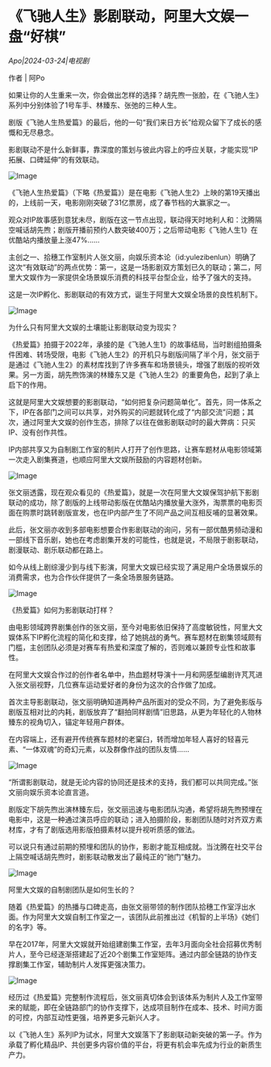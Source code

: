 # 《飞驰人生》影剧联动，阿里大文娱一盘“好棋”

*Apo|2024-03-24|电视剧*

作者 | 阿Po

如果让你的人生重来一次，你会做出怎样的选择？胡先煦一张脸，在《飞驰人生》系列中分别体验了1号车手、林臻东、张弛的三种人生。

剧版《飞驰人生热爱篇》的最后，他的一句“我们来日方长”给观众留下了成长的感慨和无尽悬念。

影剧联动不是什么新鲜事，靠深度的策划与彼此内容上的呼应关联，才能实现“IP拓展、口碑延伸”的有效联动。

![Image](http://static.ylzbl.com/uploads/ueditor/php/upload/image/20240324/1711293733151334.png)

《飞驰人生热爱篇》（下略《热爱篇》）是在电影《飞驰人生2》上映的第19天播出的，上线前一天，电影刚刚突破了31亿票房，成了春节档的大赢家之一。

观众对IP故事感到意犹未尽，剧版在这一节点出现，联动得天时地利人和：沈腾隔空喊话胡先煦；剧版开播前预约人数突破400万；之后带动电影《飞驰人生1》在优酷站内播放量上涨47%……

主创之一、拾穗工作室制片人张文丽，向娱乐资本论（id:yulezibenlun）明确了这次“有效联动”的两点优势：第一，这是一场影剧双方策划已久的联动；第二，阿里大文娱作为一家提供全场景娱乐消费的科技平台型企业，给予了强大的支持。

这是一次IP孵化、影剧联动的有效方式，诞生于阿里大文娱全场景的良性机制下。

![Image](https://p3-sign.toutiaoimg.com/tos-cn-i-6w9my0ksvp/ab0c72bf71ee4890ac82418a1a20b450~noop.image?_iz=58558&from=article.pc_detail&lk3s=953192f4&x-expires=1711897358&x-signature=pFumPrdSvT%2FBONjH6Pjz%2F5ZpHLg%3D)

为什么只有阿里大文娱的土壤能让影剧联动变为现实？

《热爱篇》拍摄于2022年，承接的是《飞驰人生1》的故事结局，当时剧组拍摄条件困难、转场受限，电影《飞驰人生2》的开机只与剧版间隔了半个月，张文丽于是通过《飞驰人生2》的素材库找到了许多赛车和场景镜头，增强了剧版的视听效果。另一方面，胡先煦饰演的林臻东又是《飞驰人生2》的重要角色，起到了承上启下的作用。

这就是阿里大文娱想要的影剧联动，“如何把复杂问题简单化”。首先，同一体系之下，IP在各部门之间可以共享，对外购买的问题就转化成了“内部交流”问题；其次，通过阿里大文娱的创作生态，排除了以往在做影剧联动时的最大弊病：只买IP、没有创作共性。

IP内部共享又为自制剧工作室的制片人打开了创作思路，让赛车题材从电影领域第一次走入剧集赛道，也顺应阿里大文娱所鼓励的内容题材创新。

![Image](http://static.ylzbl.com/uploads/ueditor/php/upload/image/20240324/1711293734570431.png)

张文丽透露，现在观众看见的《热爱篇》，就是一次在阿里大文娱保驾护航下影剧联动的成功，除了剧版的上线带动影版在优酷站内播放量大涨外，淘票票的电影页面在购票时跳转剧版宣发，也在IP内部产生了不同产品之间互相反哺的显著效果。

此后，张文丽亦收到多部电影想要合作影剧联动的询问，另有一部优酷男频动漫和一部线下音乐剧，她也在考虑剧集开发的可能性，也就是说，不局限于剧影联动，剧漫联动、剧乐联动都在路上。

如今从线上剧综漫少到与线下影演，阿里大文娱已经实现了满足用户全场景娱乐的消费需求，也为合作伙伴提供了一条全场景服务链路。

![Image](https://p26-sign.toutiaoimg.com/tos-cn-i-6w9my0ksvp/a454dc7fd6ba4861b2ef7803d21f6b81~noop.image?_iz=58558&from=article.pc_detail&lk3s=953192f4&x-expires=1711897358&x-signature=LH40ClTxhCgGBiIcmOHOcTmOFuQ%3D)

《热爱篇》如何为影剧联动打样？

由电影领域跨界剧集创作的张文丽，至今对电影依旧保持了高度敏锐性，阿里大文娱体系下IP孵化流程的简化和支撑，给了她挑战的勇气。赛车题材在剧集领域颇有门槛，主创团队必须是对赛车有热爱和深度了解的，否则难以兼顾专业性和故事性。

在阿里大文娱合作过的创作者名单中，热血题材导演十一月和网感型编剧许芃芃进入张文丽视野，几位赛车运动爱好者的身份为这次的合作做了加成。

首次主导影剧联动，张文丽明确知道两种产品所面对的受众不同，为了避免影版与剧版互相对比的内耗，剧版放弃了“翻拍同样剧情”旧思路，从更为年轻化的人物林臻东的视角切入，锚定年轻用户群体。

在内容端上，还有避开传统赛车题材的老窠臼，转而增加年轻人喜好的轻喜元素、“一体双魂”的奇幻元素，以及群像作战的团队友情……

![Image](http://static.ylzbl.com/uploads/ueditor/php/upload/image/20240324/1711293735140017.png)

“所谓影剧联动，就是无论内容的协同还是技术的支持，我们都可以共同完成。”张文丽向娱乐资本论直言道。

剧版定下胡先煦出演林臻东后，张文丽迅速与电影团队沟通，希望将胡先煦预埋在电影中，这是一种通过演员呼应的联动；进入拍摄阶段，影剧团队随时对齐双方素材库，才有了剧版选用影版拍摄素材以提升视听质感的做法。

可以说只有通过前期的预埋和团队的协作，影剧才能互相成就。当沈腾在社交平台上隔空喊话胡先煦时，剧影联动散发出了最纯正的“驰门”魅力。

![Image](https://p3-sign.toutiaoimg.com/tos-cn-i-6w9my0ksvp/9bdd51a0c0bc4e5ca8cea5f52c48445b~noop.image?_iz=58558&from=article.pc_detail&lk3s=953192f4&x-expires=1711897358&x-signature=dADaNwtMXvzCcglJZtcJ4j1KX30%3D)

阿里大文娱的自制剧团队是如何生长的？

随着《热爱篇》的热播与口碑走高，由张文丽带领的制作团队拾穗工作室浮出水面。作为阿里大文娱自制工作室之一，该团队此前推出过《机智的上半场》《她们的名字》等。

早在2017年，阿里大文娱就开始组建剧集工作室，去年3月面向全社会招募优秀制片人，至今已经逐渐搭建起了近20个剧集工作室矩阵。通过内部全链路的协作支撑剧集工作室，辅助制片人发挥更强决策力。

![Image](http://static.ylzbl.com/uploads/ueditor/php/upload/image/20240324/1711293736169778.png)

经历过《热爱篇》完整制作流程后，张文丽真切体会到该体系为制片人及工作室带来的赋能，即在全链路部门的协作支撑下，达成项目制作在成本、技术、时间方面的可控，内部互动性更强，培养更多元新兴人才。

以《飞驰人生》系列IP为试水，阿里大文娱落下了影剧联动新突破的第一子。作为承载了孵化精品IP、共创更多内容价值的平台，将更有机会率先成为行业的新质生产力。

